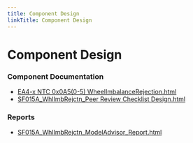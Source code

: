 ```yaml
---
title: Component Design
linkTitle: Component Design
---
```


# Component Design
### Component Documentation

- [EA4-x NTC 0x0A5(0-5) WheelImbalanceRejection.html](Doc/EA4-x%20NTC%200x0A5%280-5%29%20WheelImbalanceRejection.html)
- [SF015A_WhlImbRejctn_Peer Review Checklist Design.html](Doc/SF015A_WhlImbRejctn_Peer%20Review%20Checklist%20Design.html)

### Reports

- [SF015A_WhlImbRejctn_ModelAdvisor_Report.html](Reports/SF015A_WhlImbRejctn_ModelAdvisor_Report.html)


